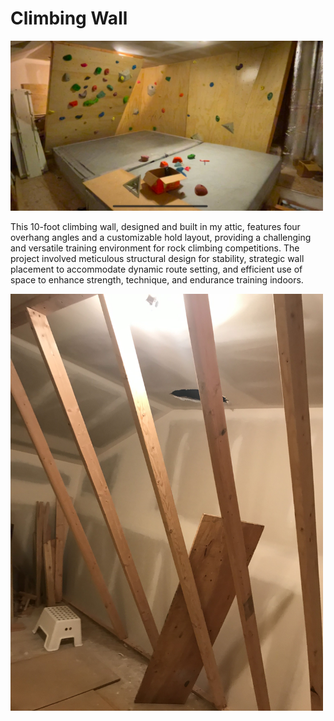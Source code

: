 # Climbing Wall
<img src="https://raw.githubusercontent.com/zgreenberg02/ClimbingWall/master/Images/ClimbingWall.jpg" alt="Climbing Wall" width="500">

This 10-foot climbing wall, designed and built in my attic, features four overhang angles and a customizable hold layout, providing a challenging and versatile training environment for rock climbing competitions. The project involved meticulous structural design for stability, strategic wall placement to accommodate dynamic route setting, and efficient use of space to enhance strength, technique, and endurance training indoors.
<br />

<img src="https://raw.githubusercontent.com/zgreenberg02/ClimbingWall/master/Images/ClimbingWallFrame.jpg" alt="Climbing Wall Frame" width="500">


